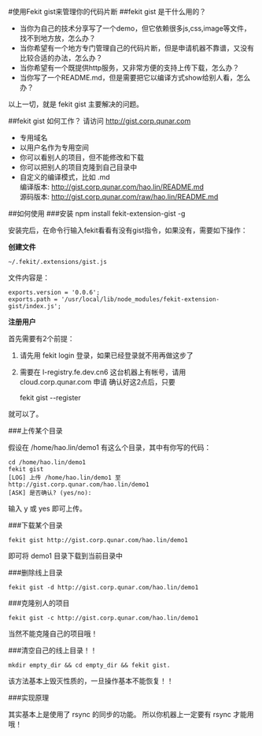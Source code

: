 #使用Fekit gist来管理你的代码片断
##fekit gist 是干什么用的？
- 当你为自己的技术分享写了一个demo，但它依赖很多js,css,image等文件，找不到地方放，怎么办？
- 当你希望有一个地方专门管理自己的代码片断，但是申请机器不靠谱，又没有比较合适的办法，怎么办？
- 当你希望有一个既提供http服务，又非常方便的支持上传下载，怎么办？
- 当你写了一个README.md，但是需要把它以编译方式show给别人看，怎么办？

以上一切，就是 fekit gist 主要解决的问题。

##fekit gist 如何工作？
请访问 <http://gist.corp.qunar.com>

- 专用域名
- 以用户名作为专用空间
- 你可以看别人的项目，但不能修改和下载
- 你可以把别人的项目克隆到自己目录中
- 自定义的编译模式，比如 .md<br/>
	编译版本: <http://gist.corp.qunar.com/hao.lin/README.md><br/>
	源码版本: <http://gist.corp.qunar.com/raw/hao.lin/README.md>

##如何使用
###安装
	npm install fekit-extension-gist -g

安装完后，在命令行输入fekit看看有没有gist指令，如果没有，需要如下操作：

**创建文件**

 	~/.fekit/.extensions/gist.js

文件内容是：

	exports.version = '0.0.6';
	exports.path = '/usr/local/lib/node_modules/fekit-extension-gist/index.js';

**注册用户**

首先需要有2个前提：<br/>
1. 请先用 fekit login 登录，如果已经登录就不用再做这步了<br/>
2. 需要在 l-registry.fe.dev.cn6 这台机器上有帐号，请用 cloud.corp.qunar.com 申请
确认好这2点后，只要

	fekit gist --register

就可以了。

###上传某个目录

假设在 /home/hao.lin/demo1 有这么个目录，其中有你写的代码：

	cd /home/hao.lin/demo1
	fekit gist
	[LOG] 上传 /home/hao.lin/demo1 至 http://gist.corp.qunar.com/hao.lin/demo1
	[ASK] 是否确认? (yes/no):

输入 y 或 yes 即可上传。

###下载某个目录

	fekit gist http://gist.corp.qunar.com/hao.lin/demo1

即可将 demo1 目录下载到当前目录中

###删除线上目录

	fekit gist -d http://gist.corp.qunar.com/hao.lin/demo1

###克隆别人的项目

	fekit gist -c http://gist.corp.qunar.com/hao.lin/demo1

当然不能克隆自己的项目哦！

###清空自己的线上目录！！

	mkdir empty_dir && cd empty_dir && fekit gist.

该方法基本上毁灭性质的，一旦操作基本不能恢复！！

###实现原理

其实基本上是使用了 rsync 的同步的功能。 所以你机器上一定要有 rsync 才能用哦！